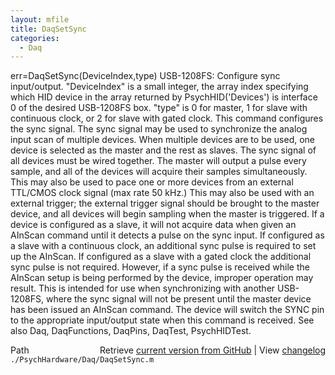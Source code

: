 ```yaml
---
layout: mfile
title: DaqSetSync
categories:
  - Daq
---
```


err=DaqSetSync\(DeviceIndex,type\)
USB\-1208FS: Configure sync input/output.
"DeviceIndex" is a small integer, the array index specifying which HID
        device in the array returned by PsychHID\('Devices'\) is interface
        0 of the desired USB\-1208FS box.
"type" is 0 for master, 1 for slave with continuous clock, or 2 for slave
        with gated clock.
This command configures the sync signal.  The sync signal may be used to
synchronize the analog input scan of multiple devices.  When multiple
devices are to be used, one device is selected as the master and the rest
as slaves.  The sync signal of all devices must be wired together.  The
master will output a pulse every sample, and all of the devices will
acquire their samples simultaneously. This may also be used to pace one
or more devices from an external TTL/CMOS clock signal \(max rate 50 kHz.\)
This may also be used with an external trigger; the external trigger
signal should be brought to the master device, and all devices will begin
sampling when the master is triggered. If a device is configured as a
slave, it will not acquire data when given an AInScan command until it
detects a pulse on the sync input. If configured as a slave with a
continuous clock, an additional sync pulse is required to set up the
AInScan.  If configured as a slave with a gated clock the additional sync
pulse is not required.  However, if a sync pulse is received while the
AInScan setup is being performed by the device, improper operation may
result.  This is intended for use when synchronizing with another USB\-1208FS,
where the sync signal will not be present until the master device has
been issued an AInScan command. The device will switch the SYNC pin to
the appropriate input/output state when this command is received.
See also Daq, DaqFunctions, DaqPins, DaqTest, PsychHIDTest.


<div class="code_header" style="text-align:right;">
  <span style="float:left;">Path&nbsp;&nbsp;</span> <span class="counter">Retrieve <a href=
  "https://raw.github.com/Psychtoolbox-3/Psychtoolbox-3/beta/./PsychHardware/Daq/DaqSetSync.m">current version from GitHub</a> | View <a href=
  "https://github.com/Psychtoolbox-3/Psychtoolbox-3/commits/beta/./PsychHardware/Daq/DaqSetSync.m">changelog</a></span>
</div>
<div class="code">
  <code>./PsychHardware/Daq/DaqSetSync.m</code>
</div>
